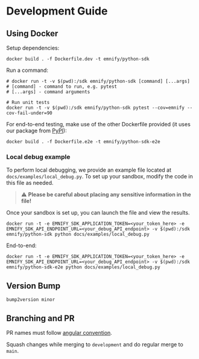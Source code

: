 # Development Guide

## Using Docker

Setup dependencies:
```shell
docker build . -f Dockerfile.dev -t emnify/python-sdk
```

Run a command:
```shell
# docker run -t -v $(pwd):/sdk emnify/python-sdk [command] [...args]
# [command] - command to run, e.g. pytest
# [...args] - command arguments

# Run unit tests
docker run -t -v $(pwd):/sdk emnify/python-sdk pytest --cov=emnify --cov-fail-under=90
```
For end-to-end testing, make use of the other Dockerfile provided (it uses our package from [PyPI](https://pypi.org/project/emnify-sdk/)):
```shell
docker build . -f Dockerfile.e2e -t emnify/python-sdk-e2e
```

### Local debug example
To perform local debugging, we provide an example file located at `docs/examples/local_debug.py`.
To set up your sandbox, modify the code in this file as needed.
> ⚠️ **Please be careful about placing any sensitive information in the file!**

Once your sandbox is set up, you can launch the file and view the results.
```shell
docker run -t -e EMNIFY_SDK_APPLICATION_TOKEN=<your_token_here> -e EMNIFY_SDK_API_ENDPOINT_URL=<your_debug_API_endpoint> -v $(pwd):/sdk emnify/python-sdk python docs/examples/local_debug.py
```
End-to-end:
```shell
docker run -t -e EMNIFY_SDK_APPLICATION_TOKEN=<your_token_here> -e EMNIFY_SDK_API_ENDPOINT_URL=<your_debug_API_endpoint> -v $(pwd):/sdk emnify/python-sdk-e2e python docs/examples/local_debug.py
```

## Version Bump

```shell
bump2version minor
```

## Branching and PR

PR names must follow [angular convention](https://github.com/angular/angular/blob/main/CONTRIBUTING.md).

Squash changes while merging to `development` and do regular merge to `main`.
